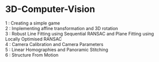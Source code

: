 # 3D-Computer-Vision #

 1 : Creating a simple game\
 2 : Implementing affine transformation and 3D rotation\
 3 : Robust Line Fitting using Sequential RANSAC and Plane Fitting using Locally Optimised RANSAC\
 4 : Camera Calibration and Camera Parameters\
 5 : Linear Homographies and Panoramic Stitching\
 6 : Structure From Motion
